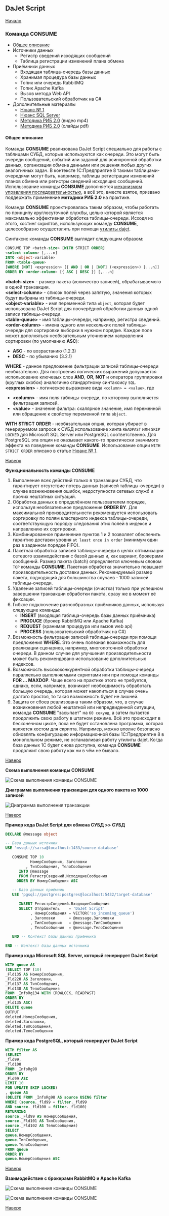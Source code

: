 ## DaJet Script

[Начало](https://github.com/zhichkin/dajet/tree/main/doc/dajet-script/README.md)

### Команда CONSUME

- [Общее описание](#общее-описание)
- Источники данных
  - Регистр сведений исходящих сообщений
  - Таблица регистрации изменений плана обмена
- Приёмники данных
  - Входящая таблица-очередь базы данных
  - Хранимая процедура базы данных
  - Топик или очередь RabbitMQ
  - Топик Apache Kafka
  - Вызов метода Web API
  - Пользовательский обработчик на C#
- Дополнительные материалы
  - [Нюанс № 1](https://github.com/zhichkin/dajet/tree/main/doc/dajet-script/databases/consume/nuances/one/README.md)
  - [Нюанс SQL Server](https://github.com/zhichkin/dajet/tree/main/doc/dajet-script/databases/consume/nuances/two/README.md)
  - [Методика РИБ 2.0](https://zhichkin.github.io/mp4/rib20.mp4) (видео mp4)
  - [Методика РИБ 2.0](https://zhichkin.github.io/distributed-info-bases-2-0.pdf) (слайды pdf)

#### Общее описание

Команда **CONSUME** реализована DaJet Script специально для работы с таблицами СУБД, которые используются как очереди. Это могут быть очереди сообщений, событий или заданий для асинхронной обработки данных, организации обмена данными или решения любых других аналогичных задач. В контексте 1С:Предприятие 8 такими таблицами-очередями могут быть, например, таблицы регистрации изменений планов обмена или регистры сведений исходящих сообщений. Использование команды **CONSUME** дополняется [механизмом управления последовательностью](https://github.com/zhichkin/dajet/blob/main/doc/dajet-script/sequence/README.md), а всё это, вместе взятое, призвано поддержать применение **методики РИБ 2.0** на практике.

Команда **CONSUME** проектировалась таким образом, чтобы работать по принципу круглосуточной службы, целью которой является максимально эффективная обработка таблицы-очереди. Исходя из этого, хостинг скриптов, использующих команду **CONSUME**, целесообразно осуществлять при помощи [утилиты dajet](https://github.com/zhichkin/dajet/blob/main/doc/dajet-utility/README.md).

Синтаксис команды **CONSUME** выглядит следующим образом:
```SQL
CONSUME TOP <batch-size> [WITH STRICT ORDER]
<select-column> [,...n]
INTO <object-variable>
FROM <table-queue>
[WHERE [NOT] <expression> [{ AND | OR | [NOT] (<expression>) }...n]]
ORDER BY <order-column> [{ ASC | DESC }] [,...n]
```
**\<batch-size\>** - размер пакета (количество записей), обрабатываемого в одной транзакции.<br>
**\<select-column\>** - список полей через запятую, значения которых будут выбраны из таблицы-очереди.<br>
**\<object-variable\>** - имя переменной типа ```object```, которая будет использована DaJet Script для поочерёдной обработки данных одной записи таблицы-очереди.<br>
**\<table-queue\>** - имя таблицы-очереди, например, регистра сведений.<br>
**\<order-column\>** - имена одного или нескольких полей таблицы-очереди для сортировки выборки в нужном порядке. Каждое поле может дополняться необязательным уточнением направления сортировки (по умолчанию **ASC**):
- **ASC** - по возрастанию (1.2.3)
- **DESC** - по убыванию (3.2.1)

**WHERE** - данное предложение фильтрации записей таблицы-очереди необязательно. Для построения логических выражений допускается использование ключевых слов **AND**, **OR**, **NOT** и оператора группировки (круглых скобок) аналогично стандартному синтаксису ```SQL```.<br>
**\<expression\>** - логическое выражение вида ```<column> = <value>```, где
- **\<column\>** - имя поля таблицы-очереди, по которому выполняется фильтрация записей.
- **\<value\>** - значение фильтра: скалярное значение, имя переменной или обращение к свойству переменной типа ```object```.

**WITH STRICT ORDER** - необязательная опция, которая убирает в генерируемом запросе к СУБД использование хинта ```READPAST``` или ```SKIP LOCKED``` для Microsoft SQL Server или PostgreSQL соответственно. Для PostgreSQL эта опция не оказывает какого-то практически значимого эффекта на поведение команды **CONSUME**. Использование опции ```WITH STRICT ORDER``` описано в статье [Нюанс № 1](https://github.com/zhichkin/dajet/tree/main/doc/dajet-script/databases/consume/nuances/one/README.md).

[Наверх](#команда-consume)

**Функциональность команды CONSUME**

1. Выполнение всех действий только в транзакции СУБД, что гарантирует отсутствие потерь данных (записей таблицы-очереди) в случае возникновения ошибок, недоступности сетевых служб и прочих нештатных ситуаций.
2. Обработка данных в определённом пользователем порядке, используя необязательное предложение **ORDER BY**. Для максимальной   производительности рекомендуется использовать сортировку по полям кластерного индекса таблицы-очереди, соответствующую порядку следования этих полей в индексе и направлению их сортировки.
3. Комбинированное применение пунктов 1 и 2 позволяет обеспечить гарантию доставки уровня ```at least once in order``` (минимум один раз в заданном порядке FIFO).
4. Пакетная обработка записей таблицы-очереди в целях оптимизации сетевого взаимодействия с базой данных и, как вариант, брокерами сообщений. Размер пакета (batch) определяется ключевым словом ```TOP``` команды **CONSUME**. Пакетная обработка значительно повышает производительность доставки данных. Рекомендуемый размер пакета, подходящий для большинства случаев - 1000 записей таблицы-очереди.
5. Удаление записей таблицы-очереди (очистка) только при успешном завершении транзакции обработки пакета, сразу же в момент её фиксации.
6. Гибкое подключение разнообразных приёмников данных, используя следующие команды:
   - **INSERT** (входящая таблица-очередь базы данных приёмника)
   - **PRODUCE** (брокер RabbitMQ или Apache Kafka)
   - **REQUEST** (хранимая процедура или вызов web api)   
   - **PROCESS** (пользовательский обработчик на C#)
8. Возможность фильтрации записей таблицы-очереди при помощи предложения **WHERE**. Это очень полезная возможность для реализации сценариев, например, многопоточной обработки очереди. В данном случае для улучшения производительности может быть рекомендовано использование дополнительных индексов.
9. Возможность высококонкурентной обработки таблицы-очереди параллельно выполняемыми скриптами или при помощи команды **FOR ... MAXDOP**. Чаще всего на практике этого не требуется, однако, если, например, возникает необходимость обработать большую очередь, которая может накопиться в случае очень долгого простоя, то такая возможность будет не лишней.
10. Защита от сбоев реализована таким образом, что, в случае возникновения любой нештатной или непредвиденной ситуации, команда **CONSUME** "засыпает" на ```60 секунд```, а затем пытается продолжить свою работу в штатном режиме. Всё это происходит в бесконечном цикле, пока не будет остановлена программа, которая является хостом для скрипта. Например, можно вполне безопасно обновлять конфигурацию информационной базы 1С:Предприятие 8 в монопольном режиме, не останавливая работу утилиты dajet. Когда база данных 1С будет снова доступна, команда **CONSUME** продолжит свою работу как ни в чём не бывало.

[Наверх](#команда-consume)

**Схема выполнения команды CONSUME**

![Схема выполнения команды CONSUME](https://github.com/zhichkin/dajet/blob/main/doc/img/dajet-script-database-consume-to-database-schema.png)

**Диаграмма выполнения транзакции для одного пакета из 1000 записей**

![Диаграмма выполнения транзакции](https://github.com/zhichkin/dajet/blob/main/doc/img/dajet-script-database-consume-to-database.png)

[Наверх](#команда-consume)

**Пример кода DaJet Script для обмена СУБД >> СУБД**
```SQL
DECLARE @message object

-- База данных источник
USE 'mssql://sa:sa@localhost:1433/source-database'

   CONSUME TOP 10
           НомерСообщения, Заголовки
         , ТипСообщения, ТелоСообщения
      INTO @message
      FROM РегистрСведений.ИсходящиеСообщения
     ORDER BY НомерСообщения ASC

   -- База данных приёмник
   USE 'pgsql://postgres:postgres@localhost:5432/target-database'

      INSERT РегистрСведений.ВходящиеСообщения
      SELECT Отправитель    = 'DaJet Script'
           , НомерСообщения = VECTOR('so_incoming_queue')
           , Заголовки      = @message.Заголовки
           , ТипСообщения   = @message.ТипСообщения
           , ТелоСообщения  = @message.ТелоСообщения

   END -- Контекст базы данных приёмника

END -- Контекст базы данных источника
```

**Пример кода Microsoft SQL Server, который генерирует DaJet Script**
```SQL
WITH queue AS 
(SELECT TOP (10)
_Fld135 AS НомерСообщения,
_Fld220 AS Заголовки,
_Fld137 AS ТипСообщения,
_Fld138 AS ТелоСообщения
FROM _InfoRg134 WITH (ROWLOCK, READPAST)
ORDER BY
_Fld135 ASC)
DELETE queue
OUTPUT
deleted.НомерСообщения,
deleted.Заголовки,
deleted.ТипСообщения,
deleted.ТелоСообщения
```

**Пример кода PostgreSQL, который генерирует DaJet Script**
```SQL
WITH filter AS 
(SELECT
_fld99,
_fld100
FROM _InfoRg98
ORDER BY
_Fld99 ASC
LIMIT 10
FOR UPDATE SKIP LOCKED)
, queue AS 
(DELETE FROM _InfoRg98 AS source USING filter
WHERE (source._fld99 = filter._fld99
AND source._fld100 = filter._fld100)
RETURNING
source._Fld99 AS НомерСообщения,
source._Fld101 AS ТипСообщения,
source._Fld102 AS ТелоСообщения)
SELECT
queue.НомерСообщения,
queue.ТипСообщения,
queue.ТелоСообщения
FROM queue
ORDER BY
queue.НомерСообщения ASC
```

[Наверх](#команда-consume)

**Взаимодействие с брокерами RabbitMQ и Apache Kafka**

![Схема выполнения команды CONSUME](https://github.com/zhichkin/dajet/blob/main/doc/img/dajet-script-database-consume-to-rabbitmq-schema.png)

![Схема выполнения команды CONSUME](https://github.com/zhichkin/dajet/blob/main/doc/img/dajet-script-database-consume-to-rabbitmq.png)

[Наверх](#команда-consume)
